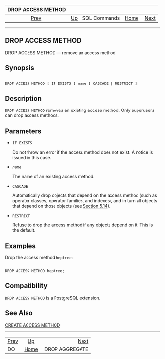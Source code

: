 <!--?xml version="1.0" encoding="UTF-8" standalone="no"?-->

|     DROP ACCESS METHOD    |                                        |              |                                                       |                                                  |
| :-----------------------: | :------------------------------------- | :----------: | ----------------------------------------------------: | -----------------------------------------------: |
| [Prev](sql-do.html "DO")  | [Up](sql-commands.html "SQL Commands") | SQL Commands | [Home](index.html "PostgreSQL 17devel Documentation") |  [Next](sql-dropaggregate.html "DROP AGGREGATE") |

***

[]()

## DROP ACCESS METHOD

DROP ACCESS METHOD — remove an access method

## Synopsis

```

DROP ACCESS METHOD [ IF EXISTS ] name [ CASCADE | RESTRICT ]
```

## Description

`DROP ACCESS METHOD` removes an existing access method. Only superusers can drop access methods.

## Parameters

*   `IF EXISTS`

    Do not throw an error if the access method does not exist. A notice is issued in this case.

*   *`name`*

    The name of an existing access method.

*   `CASCADE`

    Automatically drop objects that depend on the access method (such as operator classes, operator families, and indexes), and in turn all objects that depend on those objects (see [Section 5.14](ddl-depend.html "5.14. Dependency Tracking")).

*   `RESTRICT`

    Refuse to drop the access method if any objects depend on it. This is the default.

## Examples

Drop the access method `heptree`:

```

DROP ACCESS METHOD heptree;
```

## Compatibility

`DROP ACCESS METHOD` is a PostgreSQL extension.

## See Also

[CREATE ACCESS METHOD](sql-create-access-method.html "CREATE ACCESS METHOD")

***

|                           |                                                       |                                                  |
| :------------------------ | :---------------------------------------------------: | -----------------------------------------------: |
| [Prev](sql-do.html "DO")  |         [Up](sql-commands.html "SQL Commands")        |  [Next](sql-dropaggregate.html "DROP AGGREGATE") |
| DO                        | [Home](index.html "PostgreSQL 17devel Documentation") |                                   DROP AGGREGATE |
